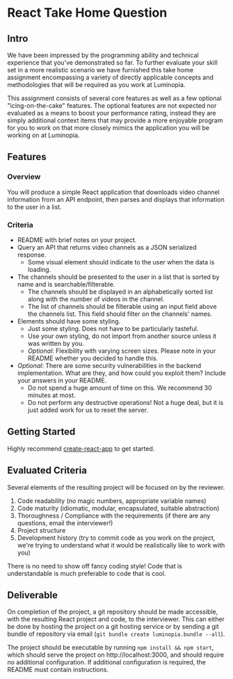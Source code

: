 # React Take Home Question

## Intro

We have been impressed by the programming ability and technical experience that you've demonstrated so far. To further evaluate your skill set in a more realistic scenario we have furnished this take home assignment encompassing a variety of directly applicable concepts and methodologies that will be required as you work at Luminopia.

This assignment consists of several core features as well as a few optional "icing-on-the-cake" features. The optional features are not expected nor evaluated as a means to boost your performance rating, instead they are simply additional context items that may provide a more enjoyable program for you to work on that more closely mimics the application you will be working on at Luminopia.

## Features

### Overview

You will produce a simple React application that downloads video channel information from an API endpoint, then parses and displays that information to the user in a list.

### Criteria

* README with brief notes on your project.
* Query an API that returns video channels as a JSON serialized response.
  * Some visual element should indicate to the user when the data is loading.
* The channels should be presented to the user in a list that is sorted by name and is searchable/filterable.
  * The channels should be displayed in an alphabetically sorted list along with the number of videos in the channel.
  * The list of channels should be filterable using an input field above the channels list. This field should filter on the channels' names.
* Elements should have some styling.
  * Just some styling. Does not have to be particularly tasteful.
  * Use your own styling, do not import from another source unless it was written by you.
  * *Optional*: Flexibility with varying screen sizes. Please note in your README whether you decided to handle this.
* *Optional*: There are some security vulnerabilities in the backend implementation. What are they, and how could you exploit them? Include your answers in your README.
  * Do not spend a huge amount of time on this. We recommend 30 minutes at most.
  * Do not perform any destructive operations! Not a huge deal, but it is just added work for us to reset the server.

## Getting Started

Highly recommend [create-react-app](https://github.com/facebookincubator/create-react-app) to get started.

## Evaluated Criteria

Several elements of the resulting project will be focused on by the reviewer.

1. Code readability (no magic numbers, appropriate variable names)
2. Code maturity (idiomatic, modular, encapsulated, suitable abstraction)
3. Thoroughness / Compliance with the requirements (if there are any questions, email the interviewer!)
4. Project structure
5. Development history (try to commit code as you work on the project, we're trying to understand what it would be realistically like to work with you)

There is no need to show off fancy coding style! Code that is understandable is much preferable to code that is cool.

## Deliverable

On completion of the project, a git repository should be made accessible, with the resulting React project and code, to the interviewer. This can either be done by hosting the project on a git hosting service or by sending a git bundle of repository via email (`git bundle create luminopia.bundle --all`).

The project should be executable by running `npm install && npm start`, which should serve the project on http://localhost:3000, and should require no additional configuration. If additional configuration is required, the README must contain instructions.
